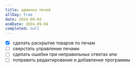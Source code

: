 ```yaml
---
title: админка печей
allDay: true
date: 2024-09-03
endDate: 2024-09-04
completed: null
---
```

- [x] сделать раскрытие товаров по печам
- [ ] сверстать управление печами
- [ ] сделать ошибки  при неправильных ответах апи
- [ ] поправить редактирование и добавление программы
